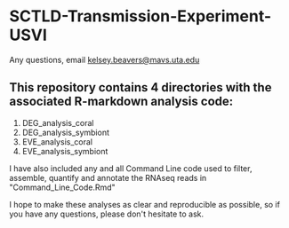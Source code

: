 # SCTLD-Transmission-Experiment-USVI

Any questions, email kelsey.beavers@mavs.uta.edu

## This repository contains 4 directories with the associated R-markdown analysis code:
  1. DEG_analysis_coral
  2. DEG_analysis_symbiont
  3. EVE_analysis_coral
  4. EVE_analysis_symbiont
  
I have also included any and all Command Line code used to filter, assemble, quantify and annotate the RNAseq reads in "Command_Line_Code.Rmd"

  I hope to make these analyses as clear and reproducible as possible, so if you have any questions, please don't hesitate to ask. 
 
  
